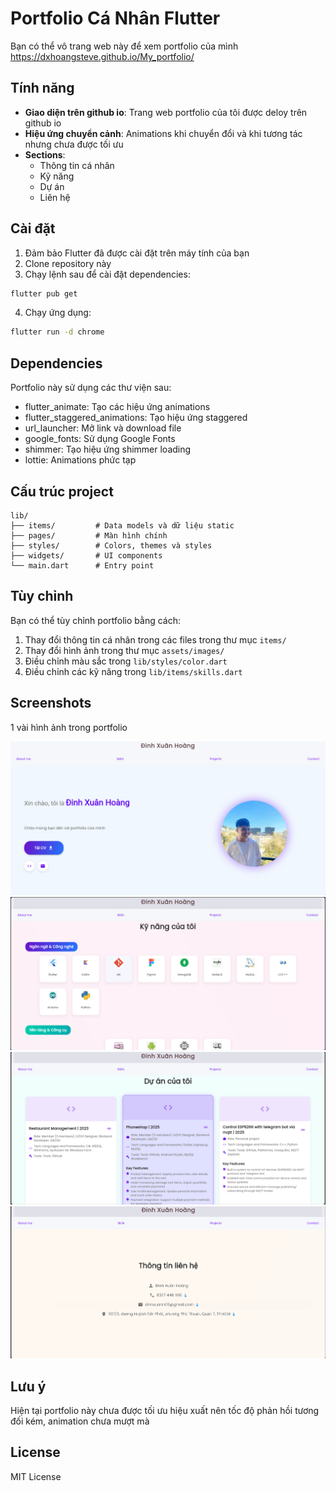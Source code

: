 # Portfolio Cá Nhân Flutter

Bạn có thể vô trang web này để xem portfolio của mình https://dxhoangsteve.github.io/My_portfolio/

## Tính năng

- **Giao diện trên github io**: Trang web portfolio của tôi được deloy trên github io
- **Hiệu ứng chuyển cảnh**: Animations khi chuyển đổi và khi tương tác nhưng chưa được tối ưu 
- **Sections**:
  - Thông tin cá nhân
  - Kỹ năng
  - Dự án
  - Liên hệ

## Cài đặt

1. Đảm bảo Flutter đã được cài đặt trên máy tính của bạn
2. Clone repository này
3. Chạy lệnh sau để cài đặt dependencies:

```bash
flutter pub get
```

4. Chạy ứng dụng:

```bash
flutter run -d chrome
```

## Dependencies

Portfolio này sử dụng các thư viện sau:

- flutter_animate: Tạo các hiệu ứng animations
- flutter_staggered_animations: Tạo hiệu ứng staggered
- url_launcher: Mở link và download file
- google_fonts: Sử dụng Google Fonts
- shimmer: Tạo hiệu ứng shimmer loading
- lottie: Animations phức tạp

## Cấu trúc project

```
lib/
├── items/         # Data models và dữ liệu static
├── pages/         # Màn hình chính
├── styles/        # Colors, themes và styles
├── widgets/       # UI components
└── main.dart      # Entry point
```

## Tùy chỉnh

Bạn có thể tùy chỉnh portfolio bằng cách:

1. Thay đổi thông tin cá nhân trong các files trong thư mục `items/`
2. Thay đổi hình ảnh trong thư mục `assets/images/`
3. Điều chỉnh màu sắc trong `lib/styles/color.dart`
4. Điều chỉnh các kỹ năng trong `lib/items/skills.dart`


## Screenshots 

1 vài hình ảnh trong portfolio

![Screenshot 1](assets/images/screenshot1.png)
![Screenshot 2](assets/images/screenshot2.png)
![Screenshot 3](assets/images/screenshot3.png)
![Screenshot 4](assets/images/screenshot4.png)

## Lưu ý
Hiện tại portfolio này chưa được tối ưu hiệu xuất nên tốc độ phản hồi tương đối kém, animation chưa mượt mà
## License

MIT License
